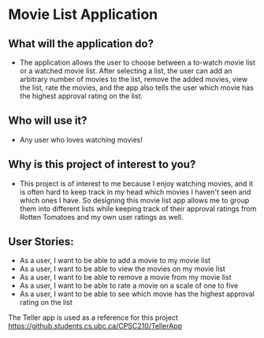 # Movie List Application

## What will the application do?
- The application allows the user to choose between a to-watch movie list or a watched movie list. After selecting a list, the user can add an arbitrary number of movies to the list, remove the added movies, view the list, rate the movies, and the app also tells the user which movie has the highest approval rating on the list.

## Who will use it?
- Any user who loves watching movies!

## Why is this project of interest to you?
- This project is of interest to me because I enjoy watching movies, and it is often hard to keep track in my head which movies I haven't seen and which ones I have. So designing this movie list app allows me to group them into different lists while keeping track of their approval ratings from Rotten Tomatoes and my own user ratings as well.

## User Stories:

- As a user, I want to be able to add a movie to my movie list
- As a user, I want to be able to view the movies on my movie list
- As a user, I want to be able to remove a movie from my movie list
- As a user, I want to be able to rate a movie on a scale of one to five
- As a user, I want to be able to see which movie has the highest approval rating on the list

The Teller app is used as a reference for this project
https://github.students.cs.ubc.ca/CPSC210/TellerApp